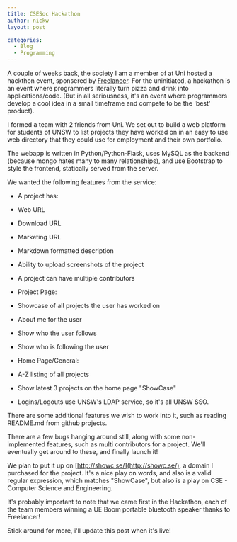```yaml
---
title: CSESoc Hackathon
author: nickw
layout: post

categories:
  - Blog
  - Programming
---
```


A couple of weeks back, the society I am a member of at Uni hosted a hackthon 
event, sponsered by [Freelancer](https://www.freelancer.com.au/). For the 
uninitiated, a hackathon is an event where programmers literally turn pizza and 
drink into applications/code. (But in all seriousness, it's an event where 
programmers develop a cool idea in a small timeframe and compete to be the 
'best' product).

I formed a team with 2 friends from Uni. We set out to build a web platform for
students of UNSW to list projects they have worked on in an easy to use web
directory that they could use for employment and their own portfolio. 

The webapp is written in Python/Python-Flask, uses MySQL as the backend 
(because mongo hates many to many relationships), and use Bootstrap to style
the frontend, statically served from the server. 

We wanted the following features from the service:

- A project has:
 - Web URL
 - Download URL
 - Marketing URL
 - Markdown formatted description
 - Ability to upload screenshots of the project
 - A project can have multiple contributors

- Project Page:
 - Showcase of all projects the user has worked on
 - About me for the user
 - Show who the user follows
 - Show who is following the user

- Home Page/General:
 - A-Z listing of all projects
 - Show latest 3 projects on the home page "ShowCase"

- Logins/Logouts use UNSW's LDAP service, so it's all UNSW SSO.

There are some additional features we wish to work into it, such as reading
README.md from github projects. 

There are a few bugs hanging around still, along with some non-implemented 
features, such as multi contributors for a project. We'll eventually get around
to these, and finally launch it!

We plan to put it up on [http://showc.se/](http://showc.se/), a domain I 
purchased for the project. It's a nice play on words, and also is a valid 
regular expression, which matches "ShowCase", but also is a play on CSE - 
Computer Science and Engineering.

It's probably important to note that we came first in the Hackathon, each of 
the team members winning a UE Boom portable bluetooth speaker thanks to 
Freelancer!

Stick around for more, i'll update this post when it's live!

